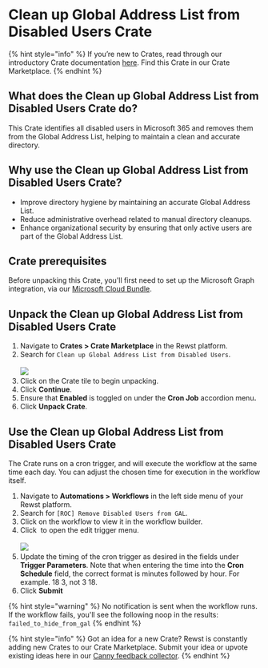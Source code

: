 # Clean up Global Address List from Disabled Users Crate

{% hint style="info" %}
If you’re new to Crates, read through our introductory Crate documentation [here](https://docs.rewst.help/prebuilt-automations/crates). Find this Crate in our Crate Marketplace.
{% endhint %}

## What does the Clean up Global Address List from Disabled Users Crate do?

This Crate identifies all disabled users in Microsoft 365 and removes them from the Global Address List, helping to maintain a clean and accurate directory.&#x20;

## Why use the Clean up Global Address List from Disabled Users Crate?

* Improve directory hygiene by maintaining an accurate Global Address List.
* Reduce administrative overhead related to manual directory cleanups.
* Enhance organizational security by ensuring that only active users are part of the Global Address List.

## Crate prerequisites

Before unpacking this Crate, you'll first need to set up the Microsoft Graph integration, via our [Microsoft Cloud Bundle](../../configuration/integrations/integration-guides/microsoft-cloud-integration-bundle/).

## Unpack the Clean up Global Address List from Disabled Users Crate

1. Navigate to **Crates > Crate Marketplace** in the Rewst platform.
2. Search for `Clean up Global Address List from Disabled Users`.\
   \
   ![](<../../../.gitbook/assets/Screenshot 2025-06-25 at 5.28.25 PM.png>)
3. Click on the Crate tile to begin unpacking.
4. Click **Continue**.
5. Ensure that **Enabled** is toggled on under the **Cron Job** accordion men&#x75;**.**
6. Click **Unpack Crate**.

## Use the Clean up Global Address List from Disabled Users Crate

The Crate runs on a cron trigger, and will execute the workflow at the same time each day. You can adjust the chosen time for execution in the workflow itself.

1. Navigate to **Automations > Workflows** in the left side menu of your Rewst platform.
2. Search for `[ROC] Remove Disabled Users from GAL`.
3. Click on the workflow to view it in the workflow builder.
4. Click <img src="../../../.gitbook/assets/Screenshot 2025-02-21 at 11.20.06 AM.png" alt="" data-size="line"> to open the edit trigger menu.\
   \
   ![](<../../../.gitbook/assets/Screenshot 2025-06-25 at 5.53.42 PM.png>)
5. Update the timing of the cron trigger as desired in the fields under **Trigger Parameters**. Note that when entering the time into the **Cron Schedule** field, the correct format is minutes followed by hour. For example. 18 3, not 3 18.
6. Click **Submit**

{% hint style="warning" %}
No notification is sent when the workflow runs. If the workflow fails, you'll see the following noop in the results: `failed_to_hide_from_gal`
{% endhint %}



{% hint style="info" %}
Got an idea for a new Crate? Rewst is constantly adding new Crates to our Crate Marketplace. Submit your idea or upvote existing ideas here in our [Canny feedback collector](https://rewst.canny.io/crates).
{% endhint %}
